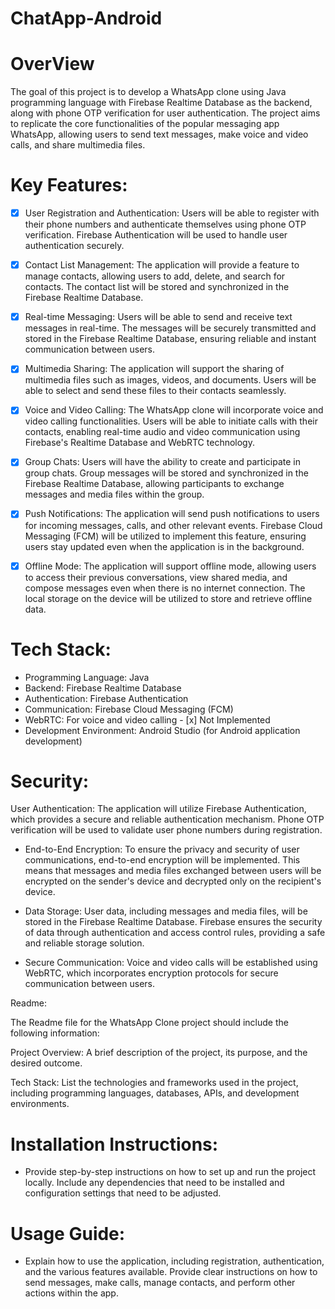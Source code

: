 # ChatApp-Android
# OverView #
The goal of this project is to develop a WhatsApp clone using Java programming language with Firebase Realtime Database as the backend, along with phone OTP verification for user authentication. The project aims to replicate the core functionalities of the popular messaging app WhatsApp, allowing users to send text messages, make voice and video calls, and share multimedia files.

# Key Features: #

- [x] User Registration and Authentication: Users will be able to register with their phone numbers and authenticate themselves using phone OTP verification. Firebase Authentication will be used to handle user authentication securely.

- [x] Contact List Management: The application will provide a feature to manage contacts, allowing users to add, delete, and search for contacts. The contact list will be stored and synchronized in the Firebase Realtime Database.

- [x] Real-time Messaging: Users will be able to send and receive text messages in real-time. The messages will be securely transmitted and stored in the Firebase Realtime Database, ensuring reliable and instant communication between users.

- [x] Multimedia Sharing: The application will support the sharing of multimedia files such as images, videos, and documents. Users will be able to select and send these files to their contacts seamlessly.

- [x] Voice and Video Calling: The WhatsApp clone will incorporate voice and video calling functionalities. Users will be able to initiate calls with their contacts, enabling real-time audio and video communication using Firebase's Realtime Database and WebRTC technology.

- [x] Group Chats: Users will have the ability to create and participate in group chats. Group messages will be stored and synchronized in the Firebase Realtime Database, allowing participants to exchange messages and media files within the group.

- [x] Push Notifications: The application will send push notifications to users for incoming messages, calls, and other relevant events. Firebase Cloud Messaging (FCM) will be utilized to implement this feature, ensuring users stay updated even when the application is in the background.

- [x] Offline Mode: The application will support offline mode, allowing users to access their previous conversations, view shared media, and compose messages even when there is no internet connection. The local storage on the device will be utilized to store and retrieve offline data.
# Tech Stack: #

- Programming Language: Java
- Backend: Firebase Realtime Database
- Authentication: Firebase Authentication
- Communication: Firebase Cloud Messaging (FCM)
- WebRTC: For voice and video calling - [x] Not Implemented
- Development Environment: Android Studio (for Android application development)
# Security: #

 User Authentication: The application will utilize Firebase Authentication, which provides a secure and reliable authentication mechanism. Phone OTP verification will be used to validate user phone numbers during registration.

- End-to-End Encryption: To ensure the privacy and security of user communications, end-to-end encryption will be implemented. This means that messages and media files exchanged between users will be encrypted on the sender's device and decrypted only on the recipient's device.

- Data Storage: User data, including messages and media files, will be stored in the Firebase Realtime Database. Firebase ensures the security of data through authentication and access control rules, providing a safe and reliable storage solution.

- Secure Communication: Voice and video calls will be established using WebRTC, which incorporates encryption protocols for secure communication between users.

Readme:

The Readme file for the WhatsApp Clone project should include the following information:

Project Overview: A brief description of the project, its purpose, and the desired outcome.

Tech Stack: List the technologies and frameworks used in the project, including programming languages, databases, APIs, and development environments.

# Installation Instructions: # 
- Provide step-by-step instructions on how to set up and run the project locally. Include any dependencies that need to be installed and configuration settings that need to be adjusted.

# Usage Guide: #
- Explain how to use the application, including registration, authentication, and the various features available. Provide clear instructions on how to send messages, make calls, manage contacts, and perform other actions within the app.


